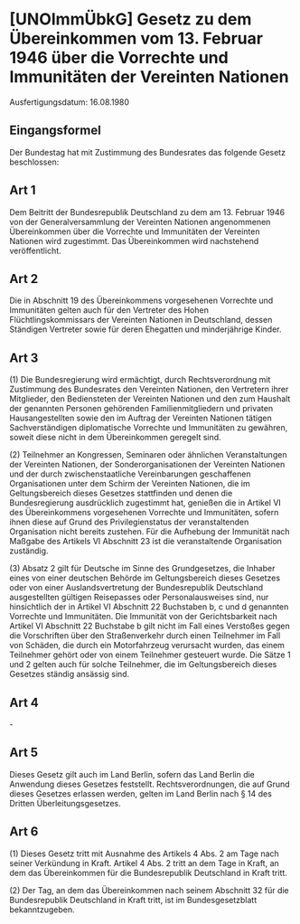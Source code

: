 # [UNOImmÜbkG] Gesetz zu dem Übereinkommen vom 13. Februar 1946 über die Vorrechte und Immunitäten der Vereinten Nationen

Ausfertigungsdatum: 16.08.1980

 

## Eingangsformel

Der Bundestag hat mit Zustimmung des Bundesrates das folgende Gesetz beschlossen:


## Art 1

Dem Beitritt der Bundesrepublik Deutschland zu dem am 13. Februar 1946 von der Generalversammlung der Vereinten Nationen angenommenen Übereinkommen über die Vorrechte und Immunitäten der Vereinten Nationen wird zugestimmt. Das Übereinkommen wird nachstehend veröffentlicht.


## Art 2

Die in Abschnitt 19 des Übereinkommens vorgesehenen Vorrechte und Immunitäten gelten auch für den Vertreter des Hohen Flüchtlingskommissars der Vereinten Nationen in Deutschland, dessen Ständigen Vertreter sowie für deren Ehegatten und minderjährige Kinder.


## Art 3

(1) Die Bundesregierung wird ermächtigt, durch Rechtsverordnung mit Zustimmung des Bundesrates den Vereinten Nationen, den Vertretern ihrer Mitglieder, den Bediensteten der Vereinten Nationen und den zum Haushalt der genannten Personen gehörenden Familienmitgliedern und privaten Hausangestellten sowie den im Auftrag der Vereinten Nationen tätigen Sachverständigen diplomatische Vorrechte und Immunitäten zu gewähren, soweit diese nicht in dem Übereinkommen geregelt sind.

(2) Teilnehmer an Kongressen, Seminaren oder ähnlichen Veranstaltungen der Vereinten Nationen, der Sonderorganisationen der Vereinten Nationen und der durch zwischenstaatliche Vereinbarungen geschaffenen Organisationen unter dem Schirm der Vereinten Nationen, die im Geltungsbereich dieses Gesetzes stattfinden und denen die Bundesregierung ausdrücklich zugestimmt hat, genießen die in Artikel VI des Übereinkommens vorgesehenen Vorrechte und Immunitäten, sofern ihnen diese auf Grund des Privilegienstatus der veranstaltenden Organisation nicht bereits zustehen. Für die Aufhebung der Immunität nach Maßgabe des Artikels VI Abschnitt 23 ist die veranstaltende Organisation zuständig.

(3) Absatz 2 gilt für Deutsche im Sinne des Grundgesetzes, die Inhaber eines von einer deutschen Behörde im Geltungsbereich dieses Gesetzes oder von einer Auslandsvertretung der Bundesrepublik Deutschland ausgestellten gültigen Reisepasses oder Personalausweises sind, nur hinsichtlich der in Artikel VI Abschnitt 22 Buchstaben b, c und d genannten Vorrechte und Immunitäten. Die Immunität von der Gerichtsbarkeit nach Artikel VI Abschnitt 22 Buchstabe b gilt nicht im Fall eines Verstoßes gegen die Vorschriften über den Straßenverkehr durch einen Teilnehmer im Fall von Schäden, die durch ein Motorfahrzeug verursacht wurden, das einem Teilnehmer gehört oder von einem Teilnehmer gesteuert wurde. Die Sätze 1 und 2 gelten auch für solche Teilnehmer, die im Geltungsbereich dieses Gesetzes ständig ansässig sind.


## Art 4

\-


## Art 5

Dieses Gesetz gilt auch im Land Berlin, sofern das Land Berlin die Anwendung dieses Gesetzes feststellt. Rechtsverordnungen, die auf Grund dieses Gesetzes erlassen werden, gelten im Land Berlin nach § 14 des Dritten Überleitungsgesetzes.


## Art 6

(1) Dieses Gesetz tritt mit Ausnahme des Artikels 4 Abs. 2 am Tage nach seiner Verkündung in Kraft. Artikel 4 Abs. 2 tritt an dem Tage in Kraft, an dem das Übereinkommen für die Bundesrepublik Deutschland in Kraft tritt.

(2) Der Tag, an dem das Übereinkommen nach seinem Abschnitt 32 für die Bundesrepublik Deutschland in Kraft tritt, ist im Bundesgesetzblatt bekanntzugeben.
